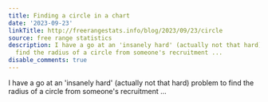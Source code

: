```yaml
---
title: Finding a circle in a chart
date: '2023-09-23'
linkTitle: http://freerangestats.info/blog/2023/09/23/circle
source: free range statistics
description: I have a go at an 'insanely hard' (actually not that hard) problem to
  find the radius of a circle from someone's recruitment ...
disable_comments: true
---
```

I have a go at an 'insanely hard' (actually not that hard) problem to find the radius of a circle from someone's recruitment ...